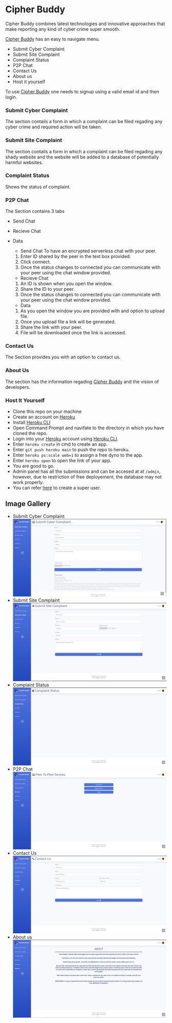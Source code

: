 # Cipher Buddy

Cipher Buddy combines latest technologies and innovative approaches that make reporting any kind of cyber crime super smooth.

[Cipher Buddy](https://dataencrypted.herokuapp.com/) has an easy to navigate menu.

* Submit Cyber Complaint
* Submit Site Complaint
* Complaint Status
* P2P Chat
* Contact Us
* About us
* Host it yourself

To use [Cipher Buddy](https://dataencrypted.herokuapp.com/) one needs to signup using a valid email id and then login.

### Submit Cyber Complaint

The section contails a form in which a complaint can be filed regading any cyber crime and required action will be taken.

### Submit Site Complaint

The section contails a form in which a complaint can be filed regading any shady website and the website will be added to a database of potentially harmful websites.

### Complaint Status
Shows the status of complaint.

### P2P Chat 
The Section contains 3 tabs
* Send Chat 
* Recieve Chat
* Data

  * Send Chat 
  To have an encrypted serverless chat with your peer.
  1. Enter ID shared by the peer in the text box provided.
  2. Click connect.
  3. Once the status changes to connected you can communicate with your peer using the chat window provided. 

  * Recieve Chat
  1. An ID is shown when you open the window.
  2. Share the ID to your peer. 
  3. Once the status changes to connected you can communicate with your peer using the chat window provided. 

  * Data 
  1. As you open the window you are provided with and option to upload file.
  2. Once you upload file a link will be generated.
  3. Share the link with your peer.
  4. File will be downloaded once the link is accessed.

### Contact Us
The Section provides you with an option to contact us.

### About Us
The section has the information regading [Cipher Buddy](https://dataencrypted.herokuapp.com/) and the vision of developers.

### Host It Yourself
- Clone this repo on your machine
- Create an account on [Heroku](https://heroku.com)
- Install [Heroku CLI](https://cli-assets.heroku.com/heroku-x64.exe)
- Open Command Prompt and navifate to the directory in which you have cloned the repo.
- Login into your [Heroku](https://heroku.com) account using [Heroku CLI](https://devcenter.heroku.com/articles/heroku-cli).
- Enter `heroku create` in cmd to create an app.
- Enter `git push heroku main` to push the repo to heroku.
- Enter `heroku ps:scale web=1` to assign a free dyno to the app.
- Enter `heroku open` to open the link of your app.
- You are good to go.
- Admin panel has all the submissions and can be accesed at at `/admin`, however, due to restriction of free deployement, the database may not work properly.
- You can refer [here](https://stackoverflow.com/questions/36938414/cannot-log-in-to-django-admin-interface-with-heroku-deployed-app) to create a super user.

## Image Gallery

* Submit Cyber Complaint
  ![CC](/ss/cc.jpg)
* Submit Site Complaint
  ![CS](/ss/sc.jpg)
* Complaint Status
  ![CC](/ss/cs.jpg)
* P2P Chat
  ![CC](/ss/p2p.jpg)
* Contact Us
  ![CC](/ss/CU.jpg)
* About us
  ![CC](/ss/AU.jpg)
